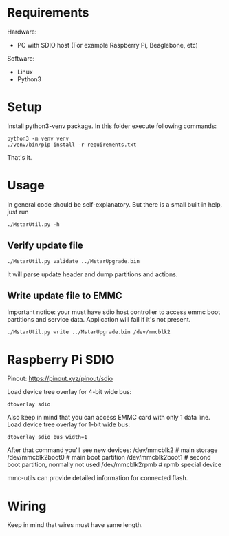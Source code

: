 # Requirements

Hardware:

- PC with SDIO host (For example Raspberry Pi, Beaglebone, etc)

Software:

- Linux
- Python3


# Setup

Install python3-venv package.
In this folder execute following commands:

    python3 -m venv venv
    ./venv/bin/pip install -r requirements.txt

That's it.


# Usage

In general code should be self-explanatory. But there is a small built in help, just run 

    ./MstarUtil.py -h


## Verify update file

    ./MstarUtil.py validate ../MstarUpgrade.bin

It will parse update header and dump partitions and actions.


## Write update file to EMMC

Important notice: your must have sdio host controller to access emmc boot partitions and service data. Application will fail if it's not present.

    ./MstarUtil.py write ../MstarUpgrade.bin /dev/mmcblk2


# Raspberry Pi SDIO

Pinout: https://pinout.xyz/pinout/sdio

Load device tree overlay for 4-bit wide bus:

    dtoverlay sdio

Also keep in mind that you can access EMMC card with only 1 data line.
Load device tree overlay for 1-bit wide bus:

    dtoverlay sdio bus_width=1


After that command you'll see new devices:
/dev/mmcblk2        # main storage
/dev/mmcblk2boot0   # main boot partition
/dev/mmcblk2boot1   # second boot partition, normally not used
/dev/mmcblk2rpmb    # rpmb special device

mmc-utils can provide detailed information for connected flash. 


# Wiring

Keep in mind that wires must have same length.